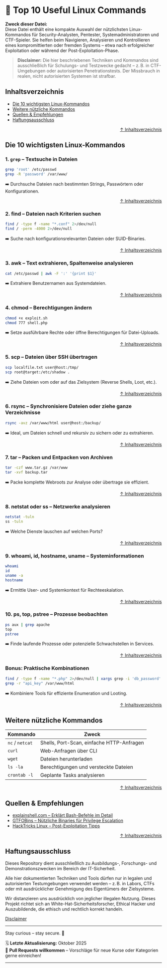 # 🧰 Top 10 Useful Linux Commands

**Zweck dieser Datei:**  
Diese Datei enthält eine kompakte Auswahl der nützlichsten Linux-Kommandos für Security-Analysten, Pentester, Systemadministratoren und CTF-Spieler. Sie helfen beim Navigieren, Analysieren und Kontrollieren eines kompromittierten oder fremden Systems – etwa nach erfolgreicher Exploitation oder während der Post-Exploitation-Phase.

> **Disclaimer:** Die hier beschriebenen Techniken und Kommandos sind ausschließlich für Schulungs- und Testzwecke gedacht – z. B. in CTF-Umgebungen oder autorisierten Penetrationstests. Der Missbrauch in realen, nicht autorisierten Systemen ist strafbar.



## Inhaltsverzeichnis
- [Die 10 wichtigsten Linux-Kommandos](#die-10-wichtigsten-linux-kommandos)
- [Weitere nützliche Kommandos](#weitere-nützliche-kommandos)
- [Quellen & Empfehlungen](#quellen--empfehlungen)
- [Haftungsausschluss](#haftungsausschluss)



<div align=right>

[↑ Inhaltsverzeichnis](#inhaltsverzeichnis)

</div>


## Die 10 wichtigsten Linux-Kommandos

### 1. `grep` – Textsuche in Dateien

```bash
grep 'root' /etc/passwd
grep -R 'password' /var/www/
```
➡️ Durchsuche Dateien nach bestimmten Strings, Passwörtern oder Konfigurationen.



<div align=right>

[↑ Inhaltsverzeichnis](#inhaltsverzeichnis)

</div>


### 2. find – Dateien nach Kriterien suchen

```bash
find / -type f -name "*.conf" 2>/dev/null
find / -perm -4000 2>/dev/null
```
➡️ Suche nach konfigurationsrelevanten Dateien oder SUID-Binaries.



<div align=right>

[↑ Inhaltsverzeichnis](#inhaltsverzeichnis)

</div>


### 3. awk – Text extrahieren, Spaltenweise analysieren

```bash
cat /etc/passwd | awk -F ':' '{print $1}'
```
➡️ Extrahiere Benutzernamen aus Systemdateien.



<div align=right>

[↑ Inhaltsverzeichnis](#inhaltsverzeichnis)

</div>


### 4. chmod – Berechtigungen ändern

```bash
chmod +x exploit.sh
chmod 777 shell.php
```
➡️ Setze ausführbare Rechte oder öffne Berechtigungen für Datei-Uploads.


<div align=right>

[↑ Inhaltsverzeichnis](#inhaltsverzeichnis)

</div>


### 5. scp – Dateien über SSH übertragen

```bash
scp localfile.txt user@host:/tmp/
scp root@target:/etc/shadow .
```
➡️ Ziehe Dateien vom oder auf das Zielsystem (Reverse Shells, Loot, etc.).



<div align=right>

[↑ Inhaltsverzeichnis](#inhaltsverzeichnis)

</div>


### 6. rsync – Synchronisiere Dateien oder ziehe ganze Verzeichnisse

```bash
rsync -avz /var/www/html user@host:/backup/
```
➡️ Ideal, um Dateien schnell und rekursiv zu sichern oder zu extrahieren.



<div align=right>

[↑ Inhaltsverzeichnis](#inhaltsverzeichnis)

</div>


### 7. tar – Packen und Entpacken von Archiven

```bash
tar -czf www.tar.gz /var/www
tar -xvf backup.tar
```
➡️ Packe komplette Webroots zur Analyse oder übertrage sie effizient.



<div align=right>

[↑ Inhaltsverzeichnis](#inhaltsverzeichnis)

</div>


### 8. netstat oder ss – Netzwerke analysieren

```bash
netstat -tuln
ss -tuln
```
➡️ Welche Dienste lauschen auf welchen Ports?



<div align=right>

[↑ Inhaltsverzeichnis](#inhaltsverzeichnis)

</div>


### 9. whoami, id, hostname, uname – Systeminformationen

```bash
whoami
id
uname -a
hostname
```
➡️ Ermittle User- und Systemkontext für Rechteeskalation.



<div align=right>

[↑ Inhaltsverzeichnis](#inhaltsverzeichnis)

</div>


### 10. ps, top, pstree – Prozesse beobachten

```bash
ps aux | grep apache
top
pstree
```
➡️ Finde laufende Prozesse oder potenzielle Schwachstellen in Services.



<div align=right>

[↑ Inhaltsverzeichnis](#inhaltsverzeichnis)

</div>


### Bonus: Praktische Kombinationen

```bash
find / -type f -name "*.php" 2>/dev/null | xargs grep -i 'db_password'
grep -r "api_key" /var/www/html
```
➡️ Kombiniere Tools für effiziente Enumeration und Looting.

 

<div align=right>

[↑ Inhaltsverzeichnis](#inhaltsverzeichnis)

</div>

## Weitere nützliche Kommandos

| Kommando        | Zweck                                     |
| --------------- | ----------------------------------------- |
| `nc` / `netcat` | Shells, Port-Scan, einfache HTTP-Anfragen |
| `curl`          | Web-Anfragen über CLI                     |
| `wget`          | Dateien herunterladen                     |
| `ls -la`        | Berechtigungen und versteckte Dateien     |
| `crontab -l`    | Geplante Tasks analysieren                |






<div align=right>

[↑ Inhaltsverzeichnis](#inhaltsverzeichnis)

</div>


## Quellen & Empfehlungen
- [explainshell.com – Erklärt Bash-Befehle im Detail](https://explainshell.com/)
- [GTFOBins – Nützliche Binaries für Privilege Escalation](https://gtfobins.github.io/)
- [HackTricks Linux – Post-Exploitation Tipps](https://book.hacktricks.xyz/linux-hardening/)


<div align=right>

[↑ Inhaltsverzeichnis](#inhaltsverzeichnis)

</div>


## Haftungsausschluss

Dieses Repository dient ausschließlich zu Ausbildungs-, Forschungs- und Demonstrationszwecken im Bereich der IT-Sicherheit.

Alle hier dokumentierten Techniken und Tools dürfen nur in legalen und autorisierten Testumgebungen verwendet werden – z. B. in Labors, CTFs oder mit ausdrücklicher Genehmigung des Eigentümers der Zielsysteme.

Wir distanzieren uns ausdrücklich von jeglicher illegalen Nutzung.
Dieses Projekt richtet sich an White-Hat-Sicherheitsforscher, Ethical Hacker und Auszubildende, die ethisch und rechtlich korrekt handeln.

[Disclaimer](/00-disclaimer/disclaimer.md)

--- 
Stay curious – stay secure. 🔐

🗓️ **Letzte Aktualisierung:** Oktober 2025  
🤝 **Pull Requests willkommen** – Vorschläge für neue Kurse oder Kategorien gerne einreichen!

---
